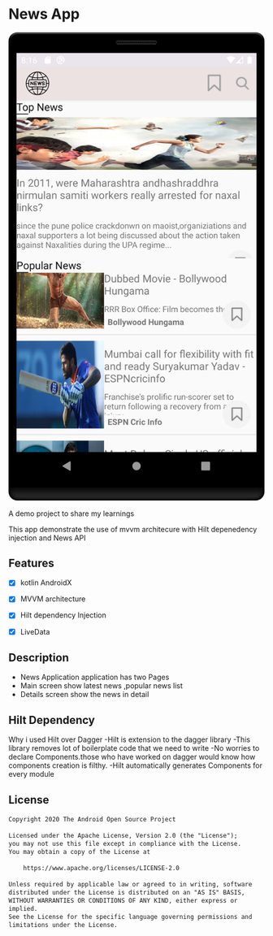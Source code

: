 # News App
<img src="screenshot.png" alt="player git" width="980" />

A demo project to share my learnings


This app demonstrate the use of mvvm architecure with Hilt depenedency injection and News API 
## Features

- [x] kotlin AndroidX
- [x] MVVM architecture
- [x] Hilt dependency Injection
- [x] LiveData


## Description
- News Application application has two Pages
- Main screen show latest news ,popular news list
- Details screen show the news in detail

## Hilt Dependency
Why i used Hilt over Dagger
-Hilt is extension to the dagger library
-This library removes lot of boilerplate code that we need to write
-No worries to declare Components.those who have worked on dagger would know how components creation is filthy.
-Hilt automatically generates Components for every module

## License
```
Copyright 2020 The Android Open Source Project

Licensed under the Apache License, Version 2.0 (the "License");
you may not use this file except in compliance with the License.
You may obtain a copy of the License at

    https://www.apache.org/licenses/LICENSE-2.0

Unless required by applicable law or agreed to in writing, software
distributed under the License is distributed on an "AS IS" BASIS,
WITHOUT WARRANTIES OR CONDITIONS OF ANY KIND, either express or implied.
See the License for the specific language governing permissions and
limitations under the License.
```





